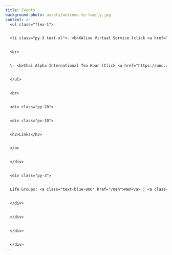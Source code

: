 ```yaml
---
title: Events
background-photo: assets/welcome-to-family.jpg
content: >-
  <ul class="flex-1">


  <li class="py-3 text-xl">- <b>XAlive Virtual Service (click <a href="https://www.youtube.com/watch?v=waih_sqiKL4">HERE</a> for Zoom link!)</b> - <br> Wednesdays @ 7:45 PM<br>If it asks for a password, send us a message via our <a href="/">GET CONNECTED</a> form! 


  <br>


  \- <b>Chai Alpha International Tea Hour (Click <a href="https://unc.zoom.us/j/93876547588?pwd=S1hFUDZjaExaaFRma3MxVklkTGRaUT09">HERE</a>  for Zoom link)</b><br>Saturday, September 12 @ 11 AM <br>Bring a hot drink and meet a friend!</li>


  </ul>


  <br>


  <div class="py-20">


  <div class="px-10">


  <h2>Links</h2>


  </a>


  </div>


  <div class="py-3">


  Life Groups: <a class="text-blue-800" href="/men">Men</a> | <a class="text-blue-800" href="/women">Women</a>


  </div>


  </div>


  </div>


  </div>
---
```

